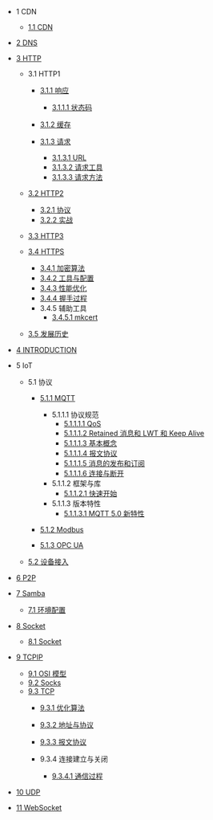   - 1 CDN
    - [1.1 CDN](/CDN/CDN.md)
  - [2 DNS](/DNS/README.md)
    
  - [3 HTTP](/HTTP/README.md)
    - 3.1 HTTP1
      - [3.1.1 响应](/HTTP/HTTP1/响应/README.md)
        - [3.1.1.1 状态码](/HTTP/HTTP1/响应/状态码.md)
      - [3.1.2 缓存](/HTTP/HTTP1/缓存/README.md)
        
      - [3.1.3 请求](/HTTP/HTTP1/请求/README.md)
        - [3.1.3.1 URL](/HTTP/HTTP1/请求/URL.md)
        - [3.1.3.2 请求工具](/HTTP/HTTP1/请求/请求工具.md)
        - [3.1.3.3 请求方法](/HTTP/HTTP1/请求/请求方法.md)
    - [3.2 HTTP2](/HTTP/HTTP2/README.md)
      - [3.2.1 协议](/HTTP/HTTP2/协议.md)
      - [3.2.2 实战](/HTTP/HTTP2/实战.md)
    - [3.3 HTTP3](/HTTP/HTTP3/README.md)
      
    - [3.4 HTTPS](/HTTP/HTTPS/README.md)
      - [3.4.1 加密算法](/HTTP/HTTPS/加密算法.md)
      - [3.4.2 工具与配置](/HTTP/HTTPS/工具与配置.md)
      - [3.4.3 性能优化](/HTTP/HTTPS/性能优化.md)
      - [3.4.4 握手过程](/HTTP/HTTPS/握手过程.md)
      - 3.4.5 辅助工具
        - [3.4.5.1 mkcert](/HTTP/HTTPS/辅助工具/mkcert.md)
    - [3.5 发展历史](/HTTP/发展历史.md)
  - [4 INTRODUCTION](/INTRODUCTION.md)
  - 5 IoT
    - 5.1 协议
      - [5.1.1 MQTT](/IoT/协议/MQTT/README.md)
        - 5.1.1.1 协议规范
          - [5.1.1.1.1 QoS](/IoT/协议/MQTT/协议规范/QoS.md)
          - [5.1.1.1.2 Retained 消息和 LWT 和 Keep Alive](/IoT/协议/MQTT/协议规范/Retained%20消息和%20LWT%20和%20Keep%20Alive.md)
          - [5.1.1.1.3 基本概念](/IoT/协议/MQTT/协议规范/基本概念.md)
          - [5.1.1.1.4 报文协议](/IoT/协议/MQTT/协议规范/报文协议.md)
          - [5.1.1.1.5 消息的发布和订阅](/IoT/协议/MQTT/协议规范/消息的发布和订阅.md)
          - [5.1.1.1.6 连接与断开](/IoT/协议/MQTT/协议规范/连接与断开.md)
        - 5.1.1.2 框架与库
          - [5.1.1.2.1 快速开始](/IoT/协议/MQTT/框架与库/快速开始.md)
        - 5.1.1.3 版本特性
          - [5.1.1.3.1 MQTT 5.0 新特性](/IoT/协议/MQTT/版本特性/MQTT%205.0%20新特性.md)
      - [5.1.2 Modbus](/IoT/协议/Modbus/README.md)
        
      - [5.1.3 OPC UA](/IoT/协议/OPC-UA/README.md)
        
    - [5.2 设备接入](/IoT/设备接入/README.md)
      
  - [6 P2P](/P2P/README.md)
    
  - [7 Samba](/Samba/README.md)
    - [7.1 环境配置](/Samba/环境配置.md)
  - [8 Socket](/Socket/README.md)
    - [8.1 Socket](/Socket/Socket.md)
  - [9 TCPIP](/TCPIP/README.md)
    - [9.1 OSI 模型](/TCPIP/OSI%20模型.md)
    - [9.2 Socks](/TCPIP/Socks.md)
    - [9.3 TCP](/TCPIP/TCP/README.md)
      - [9.3.1 优化算法](/TCPIP/TCP/优化算法.md)
      - [9.3.2 地址与协议](/TCPIP/TCP/地址与协议.md)
      - [9.3.3 报文协议](/TCPIP/TCP/报文协议/README.md)
        
      - 9.3.4 连接建立与关闭
        - [9.3.4.1 通信过程](/TCPIP/TCP/连接建立与关闭/通信过程.md)
  - [10 UDP](/UDP/README.md)
    
  - [11 WebSocket](/WebSocket/README.md)
    